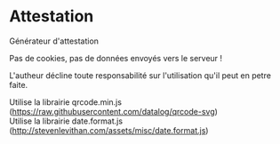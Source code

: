 # Attestation
Générateur d'attestation

Pas de cookies, pas de données envoyés vers le serveur !  

L'autheur décline toute responsabilité sur l'utilisation qu'il peut en petre faite.

Utilise la librairie qrcode.min.js (https://raw.githubusercontent.com/datalog/qrcode-svg)  
Utilise la librairie date.format.js (http://stevenlevithan.com/assets/misc/date.format.js)  
